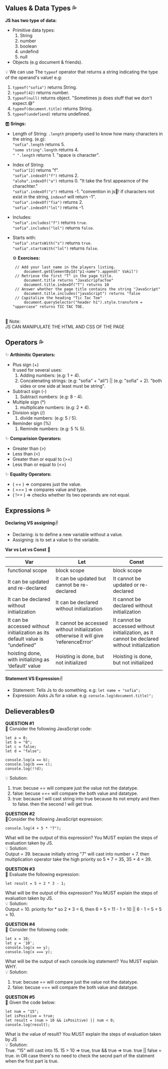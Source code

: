## Values & Data Types :sweat_drops:
**JS has two type of data:**
- Primitive data types:
    1. String
    2. number
    3. boolean
    4. undefind
    5. null  
- Objects (e.g document & friends).
  
💡 We can use The `typeof` operator that returns a string indicating the type of the operand's value! e.g:
 1. `typeof("sofia")` returns String.
 2. `typeof(42)` returns number.
 3. `typeof(null)` returns object. "Sometimes js does stuff that we don't expect.:sweat_smile:"
 4. `typeof(document.title)` returns String.
 5. `typeof(undefiend)` returns undefined.

:ab: **Srings:**
- Length of String:
`.length` property used to know how many characters in the string. 
(e.g):
<br/>`"sofia".length` returns 5.
<br/>`"some string".length` returns 4.
<br/>`" ".length` returns 1. "space is character".

- Index of String:
<br/>`"sofia"[2]` returns "f".
<br/>`"sofia".indexOf("f")` returns 2.
<br/>`"aloha".indexOf("a")` returns 0. "It take the first appearnce of the charachter."
<br/>`"sofia".indexOf("z")` returns -1. "convention in js🚩! if characters not exist in the string, `indexof` will return -1".
<br/>`"sofia".indexOf("fia")` returns 2.
<br/>`"sofia".indexOf("lol")` returns -1. 

- Includes:
<br/>`"sofia".includes("f")` returns `true`.
<br/>`"sofia".includes("lol")` returns `false`.

- Starts with:
<br/>`"sofia".startsWith("s")` returns `true`.
<br/>`"sofia".startsWith("lol")` returns `false`.

  ⚙️ **Exercises:**
   ```
    // Add your last name in the players listing.
        document.getElementById("p1-name").append(" Vakil")
    // Retrieve the first "T" in the page title.
        document.title returns "JavaScripTacToe"
        document.title.indexOf("T") returns 10
    // Answer whether the page title contains the string "JavaScript"
        document.title.includes("javaScript") returns "false
    // Capitalize the heading "Tic Tac Toe"
        document.querySelector("header h1").style.transform = "uppercase" returns TIC TAC TOE. 
<br/>
💌 Note:
    <br/>JS CAN MANIPULATE THE HTML AND CSS OF THE PAGE


## Operators :sweat_drops:
✨ **Arthimitic Operators:**
- Plus sign (+) 
<br/>It used for several uses:
    1. Adding numbers: (e.g: 1 + 4).
    2. Concatenating strings: (e.g: "sofia" + "ali") || (e.g: "sofia" + 2). "both sides or one side at least must be string".
- Subtract sign (-)
    1. Subtract numbers: (e.g: 8 - 4).
- Multiple sign (*)
    1. multiplicate numbers: (e.g: 2 * 4).
- Division sign (/)
    1. divide numbers: (e.g: 5 / 5).
- Reminder sign (%)
    1. Reminde numbers: (e.g: 5 % 5).
  
✨ **Comparision Operators:**
- Greater than (>)
- Less than (<)
- Greater than or equal to (>=)
- Less than or equal to (<=)

✨ **Equality Operators:**
-  ( == ) => compares just the value.
-  ( === ) => compares value and type.
-  ( !== ) => checks whether its two operands are not equal.

## Expressions :sweat_drops:
**Declaring VS assigning**:v:
- Declaring: is to define a new variable without a value.
- Assigning: is to set a value to the variable.

**Var vs Let vs Const** :dolphin:

| Var | Let | Const |
| ----| ----| ----- |
| functional scope | block scope | block scope |
| It can be updated and re-declared | It can be updated but cannot be re-declared | It cannot be updated or re-declared |
| It can be declared without initialization | It can be declared without initialization | It cannot be declared without initialization |
| It can be accessed without initialization as its default value is “undefined” | It cannot be accessed without initialization otherwise it will give ‘referenceError’ | It cannot be accessed without initialization, as it cannot be declared without initialization |
| hoisting done, with initializing as ‘default’ value | Hoisting is done, but not initialized | Hoisting is done, but not initialized |

**Statement VS Expression**:v:
- Statement: Tells Js to do something. e.g: `let name = "sofia";`
- Expression: Asks Js for a value. e.g: `console.log(document.title)";`

## Delieverables⚙️
**QUESTION #1**<br/>
🎃 Consider the following JavaScript code:
```
let a = 0;
let b = "0";
let c = false;
let d = "false";

console.log(a == b);
console.log(b === c);
console.log(!!d);
```
💡 Solution:<br/>
1. true: becuse == will compare just the value not the datatype.
2. false: becuse === will compare the both value and datatype.
3. true: because ! will cast string into true because its not empty and then to false. then the second ! will get true.<br/>

**QUESTION #2**<br/>
🎃Consider the following JavaScript expression:
```
console.log(4 + 5 * "7");
```
What will be the output of this expression? You MUST explain the steps of evaluation taken by JS.<br/>
💡 Solution:<br/>
Output = 39. because initially string "7" will cast into number = 7. then multiplication operator take the high priority so 5 * 7 = 35, 35 + 4 = 39.<br/>

**QUESTION #3**<br/>
🎃 Evaluate the following expression:
```
let result = 5 + 2 * 3 - 1;
```
What will be the output of this expression? You MUST explain the steps of evaluation taken by JS.<br/>
💡 Solution:<br/>
Output = 10. priority for * so 2 * 3 = 6, then 6 + 5 = 11 - 1 = 10 || 6 - 1 = 5 + 5 = 10.<br/>

**QUESTION #4**<br/>
🎃 Consider the following code:
```
let x = 10;
let y = '10';
console.log(x == y);
console.log(x === y);
```
What will be the output of each console.log statement? You MUST explain WHY.<br/>
💡 Solution:<br/>
1. true: becuse == will compare just the value not the datatype.
2. false: becuse === will compare the both value and datatype.<br/>

**QUESTION #5**<br/>
🎃 Given the code below:
```
let num = "15";
let isPositive = true;
let result = (num > 10 && isPositive) || num < 0;
console.log(result);
```
What is the value of result? You MUST explain the steps of evaluation taken by JS<br/>
💡 Solution:<br/>
True. "15" will cast into 15. 15 > 10 => true, true && true => true. true || false = true. in OR case there's no need to check  the secnd part of the statment when the first part is true. 
